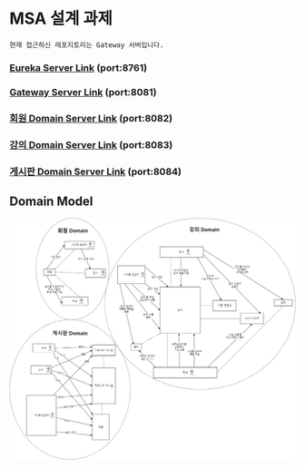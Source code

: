 # MSA 설계 과제

`현재 접근하신 레포지토리는 Gateway 서버입니다.`

### [Eureka Server Link](https://github.com/powerstar13/msa-design-task-eureka) (port:8761)

### [Gateway Server Link](https://github.com/powerstar13/msa-design-task-gateway) (port:8081)

### [회원 Domain Server Link](https://github.com/powerstar13/msa-design-task-member) (port:8082)

### [강의 Domain Server Link](https://github.com/powerstar13/msa-design-task-lecture) (port:8083)

### [게시판 Domain Server Link](https://github.com/powerstar13/msa-design-task-community) (port:8084)

## Domain Model

![DomainModel.png](DomainModel.png)
